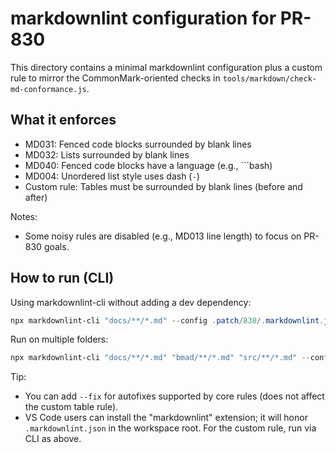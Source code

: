 # markdownlint configuration for PR-830

This directory contains a minimal markdownlint configuration plus a custom rule to mirror the CommonMark-oriented checks in `tools/markdown/check-md-conformance.js`.

## What it enforces

- MD031: Fenced code blocks surrounded by blank lines
- MD032: Lists surrounded by blank lines
- MD040: Fenced code blocks have a language (e.g., ```bash)
- MD004: Unordered list style uses dash (`-`)
- Custom rule: Tables must be surrounded by blank lines (before and after)

Notes:
- Some noisy rules are disabled (e.g., MD013 line length) to focus on PR-830 goals.

## How to run (CLI)

Using markdownlint-cli without adding a dev dependency:

```powershell
npx markdownlint-cli "docs/**/*.md" --config .patch/830/.markdownlint.json --rules .patch/830/markdownlint-rules/table-blank-lines.js
```

Run on multiple folders:

```powershell
npx markdownlint-cli "docs/**/*.md" "bmad/**/*.md" "src/**/*.md" --config .patch/830/.markdownlint.json --rules .patch/830/markdownlint-rules/table-blank-lines.js
```

Tip:
- You can add `--fix` for autofixes supported by core rules (does not affect the custom table rule).
- VS Code users can install the "markdownlint" extension; it will honor `.markdownlint.json` in the workspace root. For the custom rule, run via CLI as above.
